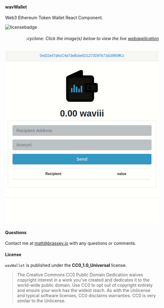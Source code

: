 #### wavWallet

Web3 Ethereum Token Wallet React Component.

![licensebadge](https://img.shields.io/badge/license-CC0_1.0_Universal-blue)

<h6><p align="right">:cyclone: Click the image(s) below to view the live <a id="Screenshots" href="https://wav-wallet.herokuapp.com/">webapplication</a></p></h6>

[<p align="center"><img src="src/wallet.gif">](https://wav-wallet.herokuapp.com/)

#### Questions
Contact me at [matt@brassey.io](mailto:matt@brassey.io) with any questions or comments.

#### License
`wavWallet` is published under the __CC0_1.0_Universal__ license.

> The Creative Commons CC0 Public Domain Dedication waives copyright interest in a work you've created and dedicates it to the world-wide public domain. Use CC0 to opt out of copyright entirely and ensure your work has the widest reach. As with the Unlicense and typical software licenses, CC0 disclaims warranties. CC0 is very similar to the Unlicense.